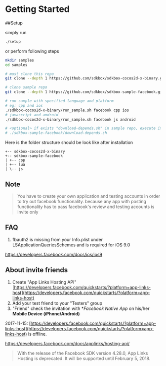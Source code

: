 
# Getting Started

##Setup

simply run 
```bash
./setup
```

or perform following steps

~~~bash
mkdir samples
cd samples

# must clone this repo
git clone --depth 1 https://github.com/sdkbox/sdkbox-cocos2d-x-binary.git

# clone sample repo
git clone --depth 1 https://github.com/sdkbox/sdkbox-sample-facebook.git

# run sample with specified language and platform
# eg: cpp and ios
./sdkbox-cocos2d-x-binary/run_sample.sh facebook cpp ios
# javascript and android
./sdkbox-cocos2d-x-binary/run_sample.sh facebook js android

# <optional> if exists "download-depends.sh" in sample repo, execute it
# ./sdkbox-sample-facebook/download-depends.sh

~~~

Here is the folder structure should be look like after installation

~~~
+-- sdkbox-cocos2d-x-binary
+-- sdkbox-sample-facebook
| +-- cpp
| +-- lua
| \-- js
~~~

## Note
>You have to create your own application and testing accounts in order to try out facebook functionality. because any app with posting functionality has to pass facebook's review and testing accounts is invite only

## FAQ

1. fbauth2 is missing from your Info.plist under LSApplicationQueriesSchemes and is required for iOS 9.0

https://developers.facebook.com/docs/ios/ios9


## About invite friends

1. Create "App Links Hosting API" [https://developers.facebook.com/quickstarts/?platform=app-links-host](https://developers.facebook.com/quickstarts/?platform=app-links-host)
2. Add your test friend to your "Testers" group
3. "Friend" check the invitation with **Facebook Native App* on his/her **Mobile Device (iPhone/Android)**

2017-11-15:
[https://developers.facebook.com/quickstarts/?platform=app-links-host](https://developers.facebook.com/quickstarts/?platform=app-links-host) is offline.

https://developers.facebook.com/docs/applinks/hosting-api/
> With the release of the Facebook SDK version 4.28.0, App Links Hosting is deprecated. It will be supported until February 5, 2018.
